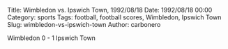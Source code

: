 Title: Wimbledon vs. Ipswich Town, 1992/08/18
Date: 1992/08/18 00:00
Category: sports
Tags: football, football scores, Wimbledon, Ipswich Town
Slug: wimbledon-vs-ipswich-town
Author: carbonero


Wimbledon 0 - 1 Ipswich Town
